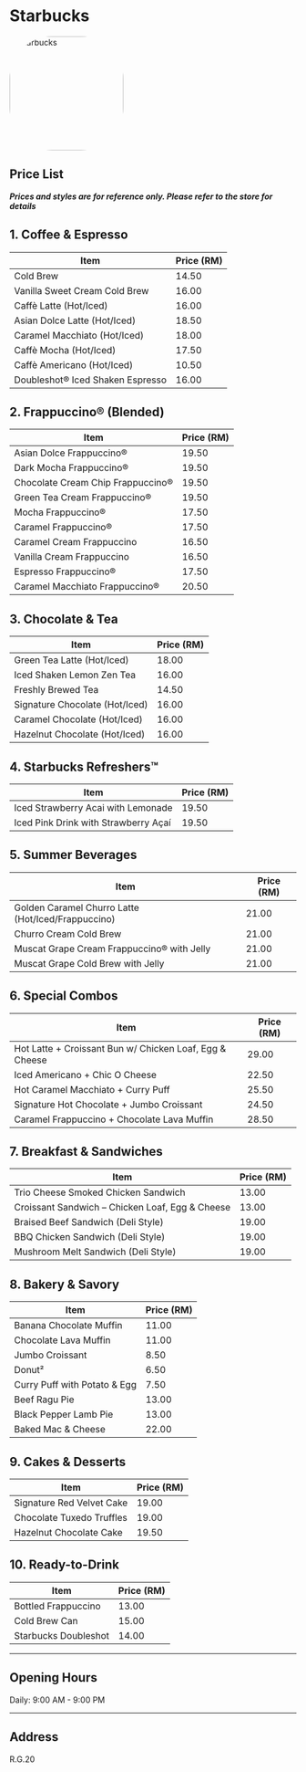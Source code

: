 ﻿# Starbucks

<img src="https://img.xmummap.com/G_starbucks_logo.jpg"
width="200"
height="200"
alt="starbucks"
style="border-radius: 75px;">

## Price List

**_Prices and styles are for reference only. Please refer to the store for details_**

## 1. Coffee & Espresso

| Item                              | Price (RM) |
| --------------------------------- | ---------- |
| Cold Brew                         | 14.50      |
| Vanilla Sweet Cream Cold Brew     | 16.00      |
| Caffè Latte (Hot/Iced)            | 16.00      |
| Asian Dolce Latte (Hot/Iced)      | 18.50      |
| Caramel Macchiato (Hot/Iced)      | 18.00      |
| Caffè Mocha (Hot/Iced)            | 17.50      |
| Caffè Americano (Hot/Iced)        | 10.50      |
| Doubleshot® Iced Shaken Espresso | 16.00      |

## 2. Frappuccino® (Blended)

| Item                               | Price (RM) |
| ---------------------------------- | ---------- |
| Asian Dolce Frappuccino®          | 19.50      |
| Dark Mocha Frappuccino®           | 19.50      |
| Chocolate Cream Chip Frappuccino® | 19.50      |
| Green Tea Cream Frappuccino®      | 19.50      |
| Mocha Frappuccino®                | 17.50      |
| Caramel Frappuccino®              | 17.50      |
| Caramel Cream Frappuccino          | 16.50      |
| Vanilla Cream Frappuccino          | 16.50      |
| Espresso Frappuccino®             | 17.50      |
| Caramel Macchiato Frappuccino®    | 20.50      |

## 3. Chocolate & Tea

| Item                           | Price (RM) |
| ------------------------------ | ---------- |
| Green Tea Latte (Hot/Iced)     | 18.00      |
| Iced Shaken Lemon Zen Tea      | 16.00      |
| Freshly Brewed Tea             | 14.50      |
| Signature Chocolate (Hot/Iced) | 16.00      |
| Caramel Chocolate (Hot/Iced)   | 16.00      |
| Hazelnut Chocolate (Hot/Iced)  | 16.00      |

## 4. Starbucks Refreshers™

| Item                                 | Price (RM) |
| ------------------------------------ | ---------- |
| Iced Strawberry Acai with Lemonade   | 19.50      |
| Iced Pink Drink with Strawberry Açaí | 19.50      |

## 5. Summer Beverages

| Item                                               | Price (RM) |
| -------------------------------------------------- | ---------- |
| Golden Caramel Churro Latte (Hot/Iced/Frappuccino) | 21.00      |
| Churro Cream Cold Brew                             | 21.00      |
| Muscat Grape Cream Frappuccino® with Jelly        | 21.00      |
| Muscat Grape Cold Brew with Jelly                  | 21.00      |

## 6. Special Combos

| Item                                                    | Price (RM) |
| ------------------------------------------------------- | ---------- |
| Hot Latte + Croissant Bun w/ Chicken Loaf, Egg & Cheese | 29.00      |
| Iced Americano + Chic O Cheese                          | 22.50      |
| Hot Caramel Macchiato + Curry Puff                      | 25.50      |
| Signature Hot Chocolate + Jumbo Croissant               | 24.50      |
| Caramel Frappuccino + Chocolate Lava Muffin             | 28.50      |

## 7. Breakfast & Sandwiches

| Item                                            | Price (RM) |
| ----------------------------------------------- | ---------- |
| Trio Cheese Smoked Chicken Sandwich             | 13.00      |
| Croissant Sandwich – Chicken Loaf, Egg & Cheese | 13.00      |
| Braised Beef Sandwich (Deli Style)              | 19.00      |
| BBQ Chicken Sandwich (Deli Style)               | 19.00      |
| Mushroom Melt Sandwich (Deli Style)             | 19.00      |

## 8. Bakery & Savory

| Item                         | Price (RM) |
| ---------------------------- | ---------- |
| Banana Chocolate Muffin      | 11.00      |
| Chocolate Lava Muffin        | 11.00      |
| Jumbo Croissant              | 8.50       |
| Donut²                       | 6.50       |
| Curry Puff with Potato & Egg | 7.50       |
| Beef Ragu Pie                | 13.00      |
| Black Pepper Lamb Pie        | 13.00      |
| Baked Mac & Cheese           | 22.00      |

## 9. Cakes & Desserts

| Item                      | Price (RM) |
| ------------------------- | ---------- |
| Signature Red Velvet Cake | 19.00      |
| Chocolate Tuxedo Truffles | 19.00      |
| Hazelnut Chocolate Cake   | 19.50      |

## 10. Ready-to-Drink

| Item                 | Price (RM) |
| -------------------- | ---------- |
| Bottled Frappuccino  | 13.00      |
| Cold Brew Can        | 15.00      |
| Starbucks Doubleshot | 14.00      |

---

## Opening Hours

Daily: 9:00 AM - 9:00 PM

---

## Address

R.G.20
